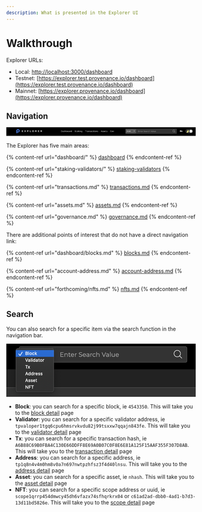 ```yaml
---
description: What is presented in the Explorer UI
---
```


# Walkthrough

Explorer URLs:

* Local: [http://localhost:3000/dashboard](http://localhost:3000/dashboard)
* Testnet: [https://explorer.test.provenance.io/dashboard](https://explorer.test.provenance.io/dashboard)
* Mainnet: [https://explorer.provenance.io/dashboard](https://explorer.provenance.io/dashboard)

## Navigation

![The navigation bar](<../../../.gitbook/assets/Screen Shot 2021-11-15 at 2.30.49 PM.png>)

The Explorer has five main areas:

{% content-ref url="dashboard/" %}
[dashboard](dashboard/)
{% endcontent-ref %}

{% content-ref url="staking-validators/" %}
[staking-validators](staking-validators/)
{% endcontent-ref %}

{% content-ref url="transactions.md" %}
[transactions.md](transactions.md)
{% endcontent-ref %}

{% content-ref url="assets.md" %}
[assets.md](assets.md)
{% endcontent-ref %}

{% content-ref url="governance.md" %}
[governance.md](governance.md)
{% endcontent-ref %}

There are additional points of interest that do not have a direct navigation link:

{% content-ref url="dashboard/blocks.md" %}
[blocks.md](dashboard/blocks.md)
{% endcontent-ref %}

{% content-ref url="account-address.md" %}
[account-address.md](account-address.md)
{% endcontent-ref %}

{% content-ref url="forthcoming/nfts.md" %}
[nfts.md](forthcoming/nfts.md)
{% endcontent-ref %}



## Search

You can also search for a specific item via the search function in the navigation bar.

![Search function](<../../../.gitbook/assets/Screen Shot 2021-11-15 at 9.04.38 PM.png>)

* **Block**: you can search for a specific block, ie `4543350`. This will take you to the [block detail](dashboard/blocks.md#detail) page
* **Validator**: you can search for a specific validator address, ie `tpvaloper1tgq6cpu6hmsrvkvdu82j99tsxxw7qqajn843fe`. This will take you to the [validator detail](staking-validators/validator-details.md) page&#x20;
* **Tx**: you can search for a specific transaction hash, ie `A6B88C69B0FBA4C130E66DDFF8E69A0B07C0F8E6E81A125F15AAF355F307D8AB`. This will take you to the [transaction detail](transactions.md#detail) page&#x20;
* **Address**: you can search for a specific address, ie `tp1q8n4v4m0hm8v0a7n697nwtpzhfsz3f4d40lnsu`. This will take you to the [address detail](account-address.md) page&#x20;
* **Asset**: you can search for a specific asset, ie `nhash`. This will take you to the [asset detail](assets.md) page&#x20;
* **NFT**: you can search for a specific scope address or uuid, ie `scope1qrrp454dmwcy45dh6vfazx74sfhqrkrx04` or `c61ad2ad-dbb0-4ad1-b7d3-13d11bd5826e`. This will take you to the [scope detail](forthcoming/nfts.md) page

